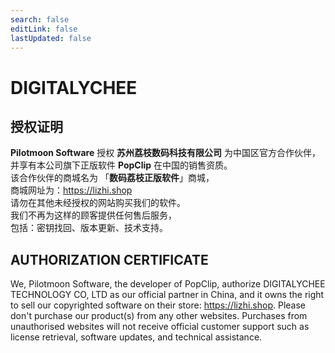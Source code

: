```yaml
---
search: false
editLink: false
lastUpdated: false
---
```


# DIGITALYCHEE

## 授权证明

**Pilotmoon Software** 授权 **苏州荔枝数码科技有限公司** 为中国区官方合作伙伴，  
并享有本公司旗下正版软件 **PopClip** 在中国的销售资质。  
该合作伙伴的商城名为 「**数码荔枝正版软件**」商城，  
商城网址为：<https://lizhi.shop>  
请勿在其他未经授权的网站购买我们的软件。  
我们不再为这样的顾客提供任何售后服务，  
包括：密钥找回、版本更新、技术支持。

<!-- ![Logo](/hp/img/lizhi.png) -->

## AUTHORIZATION CERTIFICATE

We, Pilotmoon Software, the developer of PopClip, authorize DIGITALYCHEE TECHNOLOGY CO, LTD as our official partner in China, and it owns the right to sell our copyrighted software on their store: <https://lizhi.shop>. Please don't purchase our product(s) from any other websites. Purchases from unauthorised websites will not receive official customer support such as license retrieval, software updates, and technical assistance.
